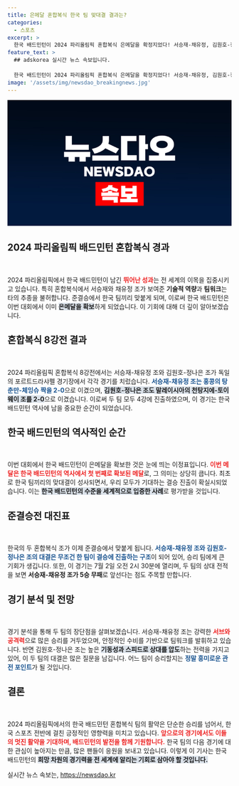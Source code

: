 ```yaml
---
title: 은메달 혼합복식 한국 팀 맞대결 결과는?
categories:
  - 스포츠
excerpt: >
  한국 배드민턴이 2024 파리올림픽 혼합복식 은메달을 확정지었다! 서승재-채유정, 김원호-정나은의 대결로 준결승이 성사된 이 드라마틱한 순간, 과연 어떤 전투가 펼쳐질까?
feature_text: >
  ## adskorea 실시간 뉴스 속보입니다.

  한국 배드민턴이 2024 파리올림픽 혼합복식 은메달을 확정지었다! 서승재-채유정, 김원호-정나은의 대결로 준결승이 성사된 이 드라마틱한 순간, 과연 어떤 전투가 펼쳐질까?
image: '/assets/img/newsdao_breakingnews.jpg'
---
```


<p><img src="/assets/img/newsdao_breakingnews.jpg" alt="adskorea 속보" /></p>

<h2 data-ke-size="size26">2024 파리올림픽 배드민턴 혼합복식 경과</h2>

<p data-ke-size="size16">&nbsp;</p>

<p>2024 파리올림픽에서 한국 배드민턴이 남긴 <b><span style="color: #ee2323;">뛰어난 성과</span></b>는 전 세계의 이목을 집중시키고 있습니다. 특히 혼합복식에서 서승재와 채유정 조가 보여준 <b>기술적 역량</b>과 <b>팀워크</b>는 타의 추종을 불허합니다. 준결승에서 한국 팀끼리 맞붙게 되며, 이로써 한국 배드민턴은 이번 대회에서 이미 <b><span style="background-color: #21538527;">은메달을 확보</span></b>하게 되었습니다. 이 기회에 대해 더 깊이 알아보겠습니다.</p>

<h2 data-ke-size="size26">혼합복식 8강전 결과</h2>

<p data-ke-size="size16">&nbsp;</p>

<p>2024 파리올림픽 혼합복식 8강전에서는 서승재-채유정 조와 김원호-정나은 조가 독일의 포르트드라샤펠 경기장에서 각각 경기를 치렀습니다. <b><span style="color: #1a5490;">서승재-채유정 조는 홍콩의 탕춘만-체잉슈 짝을 2-0</span></b>으로 이겼으며, <b><span style="background-color: #21538527;">김원호-정나은 조도 말레이시아의 천탕지에-토이웨이 조를 2-0</span></b>으로 이겼습니다. 이로써 두 팀 모두 4강에 진출하였으며, 이 경기는 한국 배드민턴 역사에 남을 중요한 순간이 되었습니다.</p>

<h2 data-ke-size="size26">한국 배드민턴의 역사적인 순간</h2>

<p data-ke-size="size16">&nbsp;</p>

<p>이번 대회에서 한국 배드민턴이 은메달을 확보한 것은 눈에 띄는 이정표입니다. <b><span style="color: #ee2323;">이번 메달은 한국 배드민턴의 역사에서 첫 번째로 확보된 메달</span></b>로, 그 의미는 상당히 큽니다. 최초로 한국 팀끼리의 맞대결이 성사되면서, 우리 모두가 기대하는 결승 진출이 확실시되었습니다. 이는 <b><span style="background-color: #21538527;">한국 배드민턴의 수준을 세계적으로 입증한 사례</span></b>로 평가받을 것입니다.</p>

<h2 data-ke-size="size26">준결승전 대진표</h2>

<p data-ke-size="size16">&nbsp;</p>

<p>한국의 두 혼합복식 조가 이제 준결승에서 맞붙게 됩니다. <b><span style="color: #1a5490;">서승재-채유정 조와 김원호-정나은 조의 대결은 무조건 한 팀이 결승에 진출하는 구조</span></b>이 되어 있어, 승리 팀에게 큰 기회가 생깁니다. 또한, 이 경기는 7월 2일 오전 2시 30분에 열리며, 두 팀의 상대 전적을 보면 <b>서승재-채유정 조가 5승 무패</b>로 앞선다는 점도 주목할 만합니다.</p>

<h2 data-ke-size="size26">경기 분석 및 전망</h2>

<p data-ke-size="size16">&nbsp;</p>

<p>경기 분석을 통해 두 팀의 장단점을 살펴보겠습니다. 서승재-채유정 조는 강력한 <b><span style="color: #ee2323;">서브와 공격력</span></b>으로 많은 승리를 거두었으며, 안정적인 수비를 기반으로 팀워크를 발휘하고 있습니다. 반면 김원호-정나은 조는 높은 <b><span style="background-color: #21538527;">기동성과 스피드로 상대를 압도</span></b>하는 전력을 가지고 있어, 이 두 팀의 대결은 많은 질문을 남깁니다. 어느 팀이 승리할지는 <b><span style="color: #1a5490;">정말 흥미로운 관전 포인트</span></b>가 될 것입니다.</p>

<h2 data-ke-size="size26">결론</h2>

<p data-ke-size="size16">&nbsp;</p>

<p>2024 파리올림픽에서의 한국 배드민턴 혼합복식 팀의 활약은 단순한 승리를 넘어서, 한국 스포츠 전반에 걸친 긍정적인 영향력을 미치고 있습니다. <b><span style="color: #ee2323;">앞으로의 경기에서도 이들의 멋진 활약을 기대하며, 배드민턴의 발전을 함께 기원합니다.</span></b> 한국 팀의 다음 경기에 대한 관심이 높아지는 만큼, 많은 팬들이 응원을 보내고 있습니다. 이렇게 이 기사는 한국 배드민턴의 <b><span style="background-color: #21538527;">희망 차원의 경기력을 전 세계에 알리는 기회로 삼아야 할 것입니다.</span></b></p>
실시간 뉴스 속보는, <a href="https://newsdao.kr" rel="dofollow">https://newsdao.kr</a>


